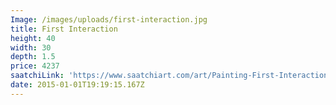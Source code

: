 ```yaml
---
Image: /images/uploads/first-interaction.jpg
title: First Interaction
height: 40
width: 30
depth: 1.5
price: 4237
saatchiLink: 'https://www.saatchiart.com/art/Painting-First-Interaction/189576/2515924/view'
date: 2015-01-01T19:19:15.167Z
---
```


